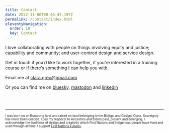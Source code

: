 ```yaml
---
title: Contact
date: 2022-11-06T00:46:47.197Z
permalink: /contact/index.html
eleventyNavigation:
  order: 10
  key: Contact
---
```

I love collaborating with people on things involving equity and justice; capability and community; and user-centred design and service design. 

Get in touch if you’d like to work together, if you’re interested in a training course or if there’s something I can help you with. 

Email me at [clara.greo@gmail.com](mailto:clara.greo@gmail.com)

Or you can find me on [bluesky](https://bsky.app/profile/claragt.bsky.social), <a rel="me" href="https://mastodon.me.uk/@claragt"> mastodon</a> and [linkedin](https://www.linkedin.com/in/claragreo/)




<br>
<br>

---
<small><small>
I was born on on Bunurong land and raised on land belonging to the Bidjigal and Gadigal Clans. Sovreignty has never been ceeded. I pay my respects to Ancestors and Elders past, present and emerging. I acknowledge the traditions of design and creativity which First Nations and Indigenous people have lived and used through all time. I support [First Nations Futures](https://www.firstnationsfutures.com/co-invest).
</small>